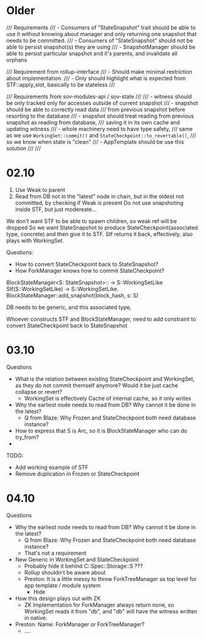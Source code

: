 # Older

/// Requirements
///  - Consumers of "StateSnapshot" trait should be able to use it without knowing about manager and only returning one snapshot that needs to be committed.
///  - Consumers of "StateSnapshot" should not be able to persist snapshot(s) they are using
///  - SnapshotManager should be able to persist particular snapshot and it's parents, and invalidate all orphans


/// Requirement from rollup-interface
///  - Should make minimal restriction about implementation.
///  - Only should highlight what is expected from STF::apply_slot, basically to be stateless
///



/// Requirements from sov-modules-api / sov-state
///
/// - witness should be only tracked only for accesses outside of current snapshot
/// - snapshot should be able to correctly read data
///     from previous snapshot before resorting to the database
/// - snapshot should treat reading from previous snapshot as reading from database,
///     saving it in its own cache and updating witness
/// - whole machinery need to have type safety,
///     same as we use `WorkingSet::commit()` and `StateCheckpoint::to_revertable()`,
///     so we know when state is "clean"
///  - AppTemplate should be use this solution
///
///

# 02.10

1. Use Weak to parent
2. Read from DB not in the "latest" node in chain,
     but in the oldest not committed, by checking if Weak<Parent> is present
    Do not use snapshoting inside STF, but just modereate...

We don't want STF to be able to spawn children, so weak ref will be dropped
So we want StateSnapshot to produce StateCheckpoint(associated type, concrete)
and then give it to STF. Stf returns it back, effectively, also plays with WorkingSet.

Questions:
  - How to convert StateCheckpoint back to StateSnapshot?
  - How ForkManager knows how to commit StateCheckpoint?

BlockStateManager<S: StateSnapshot>:: -> S::WorkingSetLike
Stf(S::WorkingSetLike) -> S::WorkingSetLike.
BlockStateManager::add_snapshot(block_hash, s: S)

DB needs to be generic, and this associated type,

Whoever constructs STF and BlockStateManager, need to add constraint to convert StateCheckpoint back to StateSnapshot


# 03.10


Questions

 - What is the relation between existing StateCheckpoint and WorkingSet, as they do not commit themself anymore? Would it be just cache collapse or revert?
   - WorkingSet is effectively Cache of internal cache, so it only writes
 - Why the earliest node needs to read from DB? Why cannot it be done in the latest?
   - Q from Blaze: Why Frozen and StateCheckpoint both need database instance?
 - How to express that S is Arc<payload>, so it is BlockStateManager who can do try_from?
 - 


TODO:
 - Add working example of STF
 - Remove duplication in Frozen or StateCheckpoint

# 04.10

Questions

- Why the earliest node needs to read from DB? Why cannot it be done in the latest?
    - Q from Blaze: Why Frozen and StateCheckpoint both need database instance?
    - That's not a requirement
- New Generic in WorkingSet and StateCheckpoint
  - Probably hide it behind C::Spec::Storage::S ??? 
  - Rollup shouldn't be aware about 
  - Preston: It is a little messy to throw ForkTreeManager as top level for app template / module system
      - Hide  
- How this design plays out with ZK
  - ZK Implementation for ForkManager always return none, so WorkingSet reads it from "db", and "db" will have the witness written in native.
- Preston: Name: ForkManager or ForkTreeManager?
  - ....
